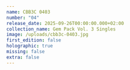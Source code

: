 ```yaml
---
name: CBB3C 0403
number: "04"
release_date: 2025-09-26T00:00:00.000+02:00
collection_name: Gem Pack Vol. 3 Singles
image: /uploads/cbb3c-0403.jpg
first_edition: false
holographic: true
missing: false
extra: false
---
```

